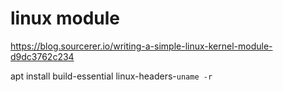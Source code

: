 # linux module

https://blog.sourcerer.io/writing-a-simple-linux-kernel-module-d9dc3762c234

apt install build-essential linux-headers-`uname -r`


